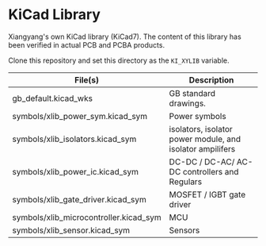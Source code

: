KiCad Library
=============

Xiangyang's own KiCad library (KiCad7). The content of this library has been verified in actual PCB and PCBA products.

Clone this repository and set this directory as the `KI_XYLIB` variable.

| File(s)                                | Description                                               |
| -------------------------------------- | --------------------------------------------------------- |
| gb_default.kicad_wks                   | GB standard drawings.                                     |
| symbols/xlib_power_sym.kicad_sym       | Power symbols                                             |
| symbols/xlib_isolators.kicad_sym       | isolators, isolator power module, and isolator ampilifers |
| symbols/xlib_power_ic.kicad_sym        | DC-DC / DC-AC/ AC-DC controllers and Regulars             |
| symbols/xlib_gate_driver.kicad_sym     | MOSFET / IGBT gate driver                                 |
| symbols/xlib_microcontroller.kicad_sym | MCU                                                       |
| symbols/xlib_sensor.kicad_sym          | Sensors                                                   |



